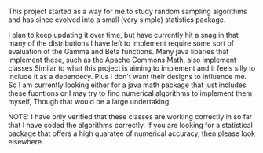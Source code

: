This project started as a way for me to study random sampling algorithms
and has since evolved into a small (very simple) statistics package.

I plan to keep updating it over time, but have currently hit a snag
in that many of the distributions I have left to implement require
some sort of evaluation of the Gamma and Beta functions. Many java
libaries that implement these, such as the Apache Commons Math, also
implement classes Similar to what this project is aiming to implement
and it feels silly to include it as a dependecy. Plus I don't want
their designs to influence me. So I am currently looking either
for a java math package that just includes these fucntions or I
may try to find numerical algorithms to implement them myself,
Though that would be a large undertaking.

NOTE: I have only verified that these classes are working correctly
      in so far that I have coded the algorithms correctly. If you
      are looking for a statistical package that offers a high
      guaratee of numerical accuracy, then please look elsewhere.
